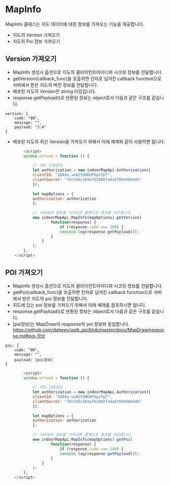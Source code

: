 # MapInfo

MapInfo 클래스는 지도 데이터에 대한 정보를 가져오는 기능을 제공합니다.

- 지도의 Version 가져오기
- 지도의 Poi 정보 가져오기

## Version 가져오기
- MapInfo 생성시 옵션으로 지도의 클라이언트아이디와 시크릿 정보를 전달합니다. 
- getVersion(callback_func)을 호출하면 인자로 넘겨진 callback function으로 서버에서 받은 지도의 버전 정보를 전달합니다. 
- 배포된 지도의 Version은 string 타입입니다.  
- response.getPayload()로 반환된 정보는  object로서 다음과 같은 구조를 같습니다. 
~~~
version: {
    code: "00",
    message: "",
    payload: "3.4"
}
~~~
- 배포된 지도의 최신 Version을 가져오기 위해서 아래 예제와 같이 사용하면 됩니다.  
~~~javascript
        <script>
        window.onload = function () {
        
            // 지도 인증정보
            let authorization = new indoorMapApi.Authorization({
            clientId: "28AXw_veA2YbNKDP6poTpT",
            clientSecret: "70c540c169af62808f4da3709e988e06"
            });
        
            let mapOptions = {
            authorization: authorization
            };
        
            // 서버에서 정보를 가져오면 콜백으로 결과를 리턴합니다
            new indoorMapApi.MapInfo(mapOptions).getVersion( 
                    function(response) {
                        if (response.code === 200) {
                        console.log(response.getPayload());
                    }
                }
            );
        };
    </script>
~~~

## POI 가져오기
- MapInfo 생성시 옵션으로 지도의 클라이언트아이디와 시크릿 정보를 전달합니다. 
- getPoi(callback_func)을 호출하면 인자로 넘겨진 callback function으로 서버에서 받은 지도의 poi 정보를 전달합니다. 
- 지도에 있는 poi 정보를 가져오기 위해서 아래 예제를 참조하시면 됩니다.
- response.getPayload()로 반환된 정보는  object로서 다음과 같은 구조를 같습니다.
- [poi정보]는 MapDraw의 response의 poi 정보와 동일합니다.   
    https://github.com/dabeeo/web_api/blob/master/docs/MapDraw/response.md#poi-정보  
~~~
poi: {
    code: "00",
    message: "",
    payload: [poi정보]
}
~~~
~~~javascript
        <script>
        window.onload = function () {
        
            // 지도 인증정보
            let authorization = new indoorMapApi.Authorization({
            clientId: "28AXw_veA2YbNKDP6poTpT",
            clientSecret: "70c540c169af62808f4da3709e988e06"
            });
        
            let mapOptions = {
            authorization: authorization
            };
        
            // 서버에서 정보를 가져오면 콜백으로 결과를 리턴합니다
            new indoorMapApi.MapInfo(mapOptions).getPoi( 
                    function(response) {
                        if (response.code === 200) {
                        console.log(response.getPayload());
                    }
                }
            );
        };
    </script>
~~~
